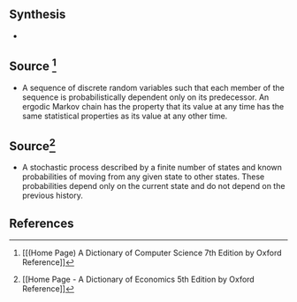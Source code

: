 ## Synthesis
- 
## Source [^1]
- A sequence of discrete random variables such that each member of the sequence is probabilistically dependent only on its predecessor. An ergodic Markov chain has the property that its value at any time has the same statistical properties as its value at any other time.
## Source[^2]
- A stochastic process described by a finite number of states and known probabilities of moving from any given state to other states. These probabilities depend only on the current state and do not depend on the previous history.
## References

[^1]: [[(Home Page) A Dictionary of Computer Science 7th Edition by Oxford Reference]]
[^2]: [[Home Page - A Dictionary of Economics 5th Edition by Oxford Reference]]
